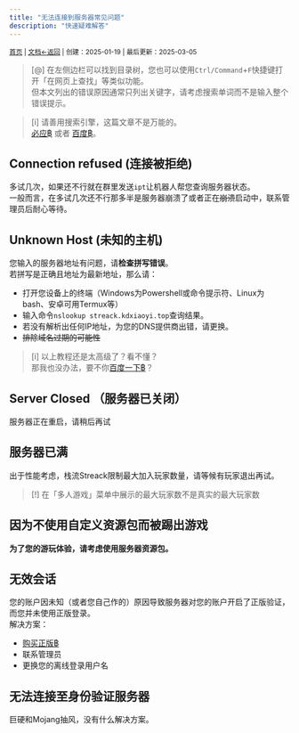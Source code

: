 ```yaml
---
title: "无法连接到服务器常见问题"
description: "快速疑难解答"
---
```

<small id="old_menu"><a href="/Streack/">首页</a> | <a href="/Streack/doc/">文档</a></small><small><a href="/Streack/doc">←返回</a> |
 创建：2025-01-19 | 最后更新：2025-03-05</small><br>

> [@] 在左侧边栏可以找到目录树，您也可以使用`Ctrl/Command`+`F`快捷键打开「在网页上查找」等类似功能。<br>
> 但本文列出的错误原因通常只列出关键字，请考虑搜索单词而不是输入整个错误提示。

> [i] 请善用搜索引擎，这篇文章不是万能的。<br>
> [必应฿](https://bing.com) 或者 [百度฿](httpa://baidu.com)。

## Connection refused (连接被拒绝)
多试几次，如果还不行就在群里发送`ipt`让机器人帮您查询服务器状态。<br>
一般而言，在多试几次还不行那多半是服务器崩溃了或者正在~~崩溃~~启动中，联系管理员后耐心等待。

## Unknown Host (未知的主机)
您输入的服务器地址有问题，请**检查拼写错误**。<br>
若拼写是正确且地址为最新地址，那么请：
* 打开您设备上的终端（Windows为Powershell或命令提示符、Linux为bash、安卓可用Termux等）
* 输入命令`nslookup streack.kdxiaoyi.top`查询结果。
* 若没有解析出任何IP地址，为您的DNS提供商出错，请更换。
* ~~排除域名过期的可能性~~

> [i] 以上教程还是太高级了？看不懂？<br>
> 那我也没办法，要不你[百度一下฿](https://www.baidu.com/s?wd=%E6%88%91%E7%9A%84%E4%B8%96%E7%95%8C%20Unknown%20Host%20%E9%94%99%E8%AF%AF%E6%8F%90%E7%A4%BA)？

## Server Closed （服务器已关闭）
服务器正在重启，请稍后再试

## 服务器已满
出于性能考虑，栈流Streack限制最大加入玩家数量，请等候有玩家退出再试。

> [!] 在「多人游戏」菜单中展示的最大玩家数不是真实的最大玩家数

## 因为不使用自定义资源包而被踢出游戏
**为了您的游玩体验，请考虑使用服务器资源包。**

## 无效会话
您的账户因未知（或者您自己作的）原因导致服务器对您的账户开启了正版验证，而您并未使用正版登录。<br>
解决方案：<br>
* [购买正版฿](https://www.xbox.com/zh-CN/games/store/minecraft-java-bedrock-edition-for-pc/9nxp44l49shj)
* 联系管理员
* 更换您的离线登录用户名

## 无法连接至身份验证服务器
巨硬和Mojang抽风，没有什么解决方案。<br>

<script src="https://rs.kdxiaoyi.top/res/scripts/js/sober.min.js"></script><script src="https://kdxiaoyi.top/Streack/page/pmd-reRender.min.js"></script>